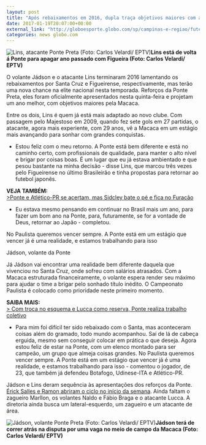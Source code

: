 ```yaml
---
layout: post
title: "Após rebaixamentos em 2016, dupla traça objetivos maiores com a Ponte "
date: 2017-01-19T20:07:00+00:00
external_link: "http://globoesporte.globo.com/sp/campinas-e-regiao/futebol/times/ponte-preta/noticia/2017/01/apos-rebaixamentos-em-2016-dupla-traca-objetivos-maiores-com-ponte.html"
categories: news globo.com
---
```

 ![Lins, atacante Ponte Preta (Foto: Carlos Velardi/ EPTV)](http://s2.glbimg.com/07EfpH54R8CN-qE7u_ksimsby_8=/163x29:873x574/300x230/s.glbimg.com/es/ge/f/original/2017/01/19/lins.jpg "Lins, atacante Ponte Preta (Foto: Carlos Velardi/ EPTV)")**Lins está de volta á Ponte para apagar ano passado com Figueira (Foto: Carlos Velardi/ EPTV)**

O volante Jádson e o atacante Lins terminaram 2016 lamentando os rebaixamentos por Santa Cruz e Figueirense, respectivamente, mas terão uma nova chance na elite nacional nesta temporada. Reforços da Ponte Preta, eles foram oficialmente apresentados nesta quinta-feira e projetam um ano melhor, com objetivos maiores pela Macaca.&nbsp;

Entre os dois, Lins é quem já está mais adaptado ao novo clube. Com passagem pelo Majestoso em 2009, quando fez sete gols em 27 partidas, o atacante, agora mais experiente, com 29 anos, vê a Macaca em um estágio mais avançando para sonhar com grandes conquistas.&nbsp;

- Estou feliz com o meu retorno. A Ponte está bem diferente e está no caminho certo, com profissionais de qualidade, para manter o alto nível e brigar por coisas boas. É um lugar que eu já estava ambientado e que pesou bastante na minha decisão - disse Lins, que marcou três vezes pelo Figueirense no último Brasileirão e tinha propostas para retornar ao futebol japonês.&nbsp;

**VEJA TAMBÉM:**  
[\>Ponte e Atlético-PR se acertam, mas Sidcley bate o pé e fica no Furacão](http://globoesporte.globo.com/sp/campinas-e-regiao/futebol/noticia/2017/01/ponte-e-atletico-pr-se-acertam-mas-sidcley-bate-o-pe-e-fica-no-furacao.html)  
  
- Eu estava mesmo pensando em continuar no Brasil mais um ano, para fazer um bom ano na Ponte, para, futuramente, se for a vontade de Deus, retornar ao Japão - completou.&nbsp;

No Paulista queremos vencer sempre. A Ponte está em um estágio que vencer já é uma realidade, e estamos trabalhando para isso&nbsp;

Jádson, volante da Ponte

Já Jádson vai encontrar uma realidade bem diferente daquela que vivenciou no Santa Cruz, onde sofreu com salários atrasados. Com a Macaca estruturada financeiramente, o volante espera render seu máximo para ajudar o time a brigar pelo sonhado título inédito. O Campeonato Paulista é colocado como prioridade neste primeiro momento.&nbsp;

**SAIBA MAIS:**  
[\>&nbsp;Com troca no esquema e Lucca como reserva, Ponte realiza trabalho coletivo](http://globoesporte.globo.com/sp/campinas-e-regiao/futebol/times/ponte-preta/noticia/2017/01/com-troca-no-esquema-e-lucca-como-reserva-ponte-realiza-trabalho-coletivo.html#equipe-ponte-preta)

- Para mim foi difícil ter sido rebaixado com o Santa, mas aconteceram coisas além do gramado, todo mundo acompanhou. Saí de lá de cabeça erguida, mesmo sem conseguir colocar em prática o que deseja. Agora estou feliz de estar na Ponte, com um elenco montado para ser campeão, um grupo que almeja coisas grandes. No Paulista queremos vencer sempre. A Ponte está em um estágio que vencer já é uma realidade, e estamos trabalhando para isso - comentou o jogador, de 23, que também já defendeu Botafogo, Udinese-ITA e Atlético-PR.&nbsp;

Jádson e Lins deram sequência às apresentações dos reforços da Ponte. [Érick Salles e Ramon abriram o ciclo no início da semana](http://globoesporte.globo.com/sp/campinas-e-regiao/futebol/times/ponte-preta/noticia/2017/01/debutantes-na-elite-atacantes-abrem-ciclo-de-apresentacoes-na-ponte-preta.html). Ainda faltam o zagueiro Marllon, os volantes Naldo e Fábio Braga e o atacante Lucca. A diretoria ainda busca um lateral-esquerdo, um zagueiro e um atacante de área.&nbsp;

 ![Jádson, volante Ponte Preta (Foto: Carlos Velardi/ EPTV)](http://s2.glbimg.com/GRiMv3-oLdSn7UBvDJvZ_hLxtDw=/0x34:1034x574/690x360/s.glbimg.com/es/ge/f/original/2017/01/19/jadson.2.jpg "Jádson, volante Ponte Preta (Foto: Carlos Velardi/ EPTV)")**Jádson terá de correr atrás&nbsp;na disputa&nbsp;por uma vaga no meio de campo da Macaca (Foto: Carlos Velardi/ EPTV)**


